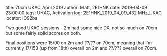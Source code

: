 title: 70cm UKAC April 2019
author: Matt, 2E1HNK
date: 2019-04-09 23:00:00
tags: UKAC, Activation
log: 2E1HNK_2019_04_09_432 MHz_UKAC
locator: IO92ba




Two good UKAC sessions - 2m had some nice DX, not so much on 70cm but some fairly solid scores on both.



Final positions were 15/90 on 2m and ??/?? on 70cm, meaning that I'm currently 17/153 (up from 18th) overall on 2m and ??/??? overall on 70cm.
